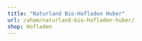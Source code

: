 ```yaml
---
title: "Naturland Bio-Hofladen Huber"
url: /aham/naturland-bio-hofladen-huber/
shop: Hofladen
---
```

